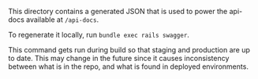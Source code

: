This directory contains a generated JSON that is used to power the api-docs available at `/api-docs`.

To regenerate it locally, run `bundle exec rails swagger`.  

This command gets run during build so that staging and production are up to date.  This may change in the future since it causes inconsistency between what is in the repo, and what is found in deployed environments.